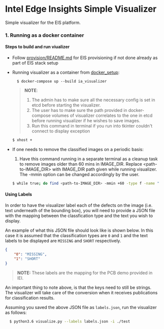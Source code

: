 # Intel Edge Insights Simple Visualizer
Simple visualizer for the EIS platform.

### 1. Running as a docker container

#### Steps to build and run viualizer

* Follow [provision/README.md](../README#provision-eis.md) for EIS provisioning
  if not done already as part of EIS stack setup

* Running visualizer as a container from [docker_setup](../../docker_setup):

  ```
    $ docker-compose up --build ia_visualizer
  ```

  > **NOTE**:
  > 1. The admin has to make sure all the necessary config is set in etcd before starting the visualizer.
  > 2. The user has to make sure the path provided in docker-compose volumes of visualizer correlates to the one in etcd before running visualizer if he wishes to save images.
  > 3. Run this command in terminal if you run into tkinter couldn't connect to display exception

    ```sh
    $ xhost +
    ```

* If one needs to remove the classified images on a periodic basis:

  1. Have this command running in a separate terminal as a cleanup task to remove images older than 60 mins in IMAGE_DIR. Replace <path-to-IMAGE_DIR> with IMAGE_DIR path given while running visualizer. The -mmin option can be changed accordingly by the user.

    ```sh
    $ while true; do find <path-to-IMAGE_DIR> -mmin +60 -type f -name "*.png" -exec rm -f {} \;;  done
    ```

#### Using Labels

  In order to have the visualizer label each of the defects on the image (i.e.
  text underneath of the bounding box), you will need to provide a JSON file with
  the mapping between the classfication type and the text you wish to display.

  An example of what this JSON file should look like is shown below. In this case
  it is assumed that the classification types are `0` and `1` and the text labels
  to be displayed are `MISSING` and `SHORT` respectively.

  ```json
  {
      "0": "MISSING",
      "1": "SHORT"
  }
  ```
  > **NOTE:** These labels are the mapping for the PCB demo provided in IEI.

  An important thing to note above, is that the keys need to still be strings.
  The visualizer will take care of the conversion when it receives publications
  for classification results.

  Assuming you saved the above JSON file as `labels.json`, run the visualizer
  as follows:

  ```sh
    $ python3.6 visualize.py --labels labels.json -i ./test
  ```